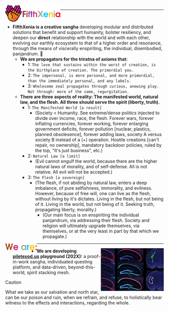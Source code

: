 <img align="left" width="175" src=".images/fifthXeniaColoredTextWithLogo.svg">

--------

<br>

- **FifthXenia is a creative sangha** developing modular and distributed solutions that benefit and support humanity, bolster resiliency, and deepen our **direct** relationship with the world and with each other, evolving our earthly ecosystem to that of a higher order and resonance, through the means of viscerally enspiriting, the individual, disembodied, panjandrum. 🏇
  - **We are propagators for the triratna of axioms that:**
    - 1: `The love that sustains within the worst of creation, is the birthplace of creation. The primordial you.`
    - 2: `The impersonal, is more personal, and more primordial, than the immediately personal, and any labels.`
    - 3: `Wholesome zeal propagates through curious, anewing play. Not through: more of the same, regurgitation.`
  - **There are three aspects of reality: The manifested world, natural law, and the flesh. All three should serve the spirit (liberty, truth).**
    - 1: `The Manifested World [a result]`
      - (Society < Humanity. See extreme/dense politics injected to divide over income, race, the flesh. Forever wars, forever inflating currencies, forever working, forever enlarging government deficits, forever pollution [nuclear, plastics, planned obsolesence], forever adding laws, society A versus society B instead of a (+) operation. Hostile creations [can't repair, no ownership], mandatory backdoor policies, ruled by the top, "It's just business", etc.)
    - 2: `Natural Law [a limit]`
      - (Evil cannot engulf the world, because there are the higher natural laws of morality, and of self-defense. All is not relative. All evil will not be accepted.)
    - 3: `The Flesh [a sovereign]`
      - (The flesh, if not abiding by natural law, enters a deep imbalance, of pure selfishness, immorality, and evilness. However, because of free will, one can live as the flesh, without living by it's dictates. Living in the flesh, but not being of it. Living in the world, but not being of it.  Seeking truth, propagating liberty, morality.)
        - (Our main focus is on enspiriting the individual panjandrum, via addressing their flesh. Society and religion will ultimately upgrade themselves, via themselves, or at the very least in part by that which we propagate.)
   
<img align="left" width="100" src=".images/weAreLower.svg">

----------------

<img align="right" width="200" src=".images/mesh-400x.jpg">


- **We are developing [piletexod.us](https://www.piletexod.us) playground (202X):** a proof-in-work sangha, individuated questing platform, and data-driven, beyond-this-world, spirit stacking mesh.

> [!CAUTION]
> What we take as our salvation and north star, can be our poison and ruin, when we refrain, and refuse, to holistically bear witness to the effects and interactions, regarding the whole.
